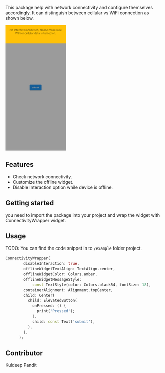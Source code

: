 This package help with network connectivity and configure themselves accordingly. It can distinguish between cellular vs WiFi connection as shown below.

<img src="https://github.com/PanditKuldeep/connectivity-wrapper/blob/main/assets/img.png?raw=true" height=400/>

## Features

- Check network connectivity.
- Customize the offline widget.
- Disable Interaction option while device is offline.

## Getting started

you need to import the package into your project and wrap the widget with ConnectivityWrapper widget.

## Usage

TODO: You can find the code snippet in to `/example` folder project.

```dart
ConnectivityWrapper(
        disableInteraction: true,
        offlineWidgetTextAlign: TextAlign.center,
        offlineWidgetColor: Colors.amber,
        offlineWidgetMessageStyle:
            const TextStyle(color: Colors.black54, fontSize: 18),
        containerAlignment: Alignment.topCenter,
        child: Center(
          child: ElevatedButton(
            onPressed: () {
              print('Pressed');
            },
            child: const Text('submit'),
          ),
        ),
      );
```

## Contributor
Kuldeep Pandit